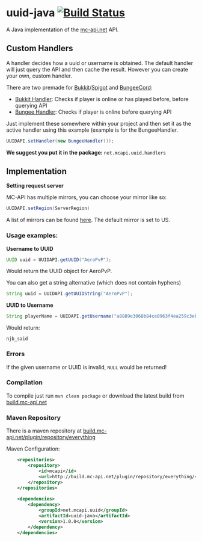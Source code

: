 uuid-java [![Build Status](http://build.mc-api.net/buildStatus/icon?job=uuid-java)](http://build.mc-api.net/job/uuid-java/)
=========

A Java implementation of the [mc-api.net](https://mc-api.net) API.

## Custom Handlers

A handler decides how a uuid or username is obtained. The default handler will just query the API and then cache the result. However you can create your own, custom handler.

There are two premade for [Bukkit](https://bukkit.org)/[Spigot](http://spigotmc.org) and [BungeeCord](https://github.com/spigotmc/bungeecord):
- [Bukkit Handler](https://gist.github.com/njb-said/cec2f56907e8eaa54021): Checks if player is online or has played before, before querying API
- [Bungee Handler](https://gist.github.com/njb-said/39e1b0fdebc18b02fc14): Checks if player is online before querying API

Just implement these somewhere within your project and then set it as the active handler using this example (example is for the BungeeHandler.
```java
UUIDAPI.setHandler(new BungeeHandler());
```

**We suggest you put it in the package:** `net.mcapi.uuid.handlers`

## Implementation

**Setting request server**

MC-API has multiple mirrors, you can choose your mirror like so:
```java
UUIDAPI.setRegion(ServerRegion)
```
A list of mirrors can be found [here](https://github.com/MC-API/static#mirrors). The default mirror is set to US.

### Usage examples:

**Username to UUID**

```java
UUID uuid = UUIDAPI.getUUID("AeroPvP");
```

Would return the UUID object for AeroPvP.

You can also get a string alternative (which does not contain hyphens)

```java
String uuid = UUIDAPI.getUUIDString("AeroPvP");
```

**UUID to Username**

```java
String playerName = UUIDAPI.getUsername("a8889e3068b84ce8963f4ea259c3ebe3");
```

Would return:

`njb_said`

### Errors

If the given username or UUID is invalid, `NULL` would be returned!

### Compilation

To compile just run ``mvn clean package`` or download the latest build from [build.mc-api.net](http://build.mc-api.net)

### Maven Repository

There is a maven repository at [build.mc-api.net/plugin/repository/everything](http://build.mc-api.net/plugin/repository/everything)

Maven Configuration:

```xml
    <repositories>
        <repository>
            <id>mcapi</id>
            <url>http://build.mc-api.net/plugin/repository/everything/</url>
        </repository>
    </repositories>
    
    <dependencies>
        <dependency>
            <groupId>net.mcapi.uuid</groupId>
            <artifactId>uuid-java</artifactId>
            <version>1.0.0</version>
        </dependency>
    </dependencies>
```
